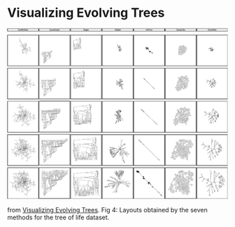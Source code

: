 # Visualizing Evolving Trees

![Untitled](Visualizing%20Evolving%20Trees%2095d3552ad36746f4a3e3614cd1c1f561/Untitled.png)

from [Visualizing Evolving Trees](https://link.springer.com/chapter/10.1007/978-3-031-22203-0_23#citeas). Fig 4: Layouts obtained by the seven methods for the tree of life dataset.